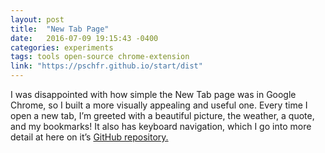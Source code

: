 ```yaml
---
layout: post
title:  "New Tab Page"
date:   2016-07-09 19:15:43 -0400
categories: experiments
tags: tools open-source chrome-extension
link: "https://pschfr.github.io/start/dist"
---
```

I was disappointed with how simple the New Tab page was in Google Chrome, so I built a more visually appealing and useful one. Every time I open a new tab, I’m greeted with a beautiful picture, the weather, a quote, and my bookmarks! It also has keyboard navigation, which I go into more detail at here on it’s [GitHub repository.](https://github.com/pschfr/Start)
